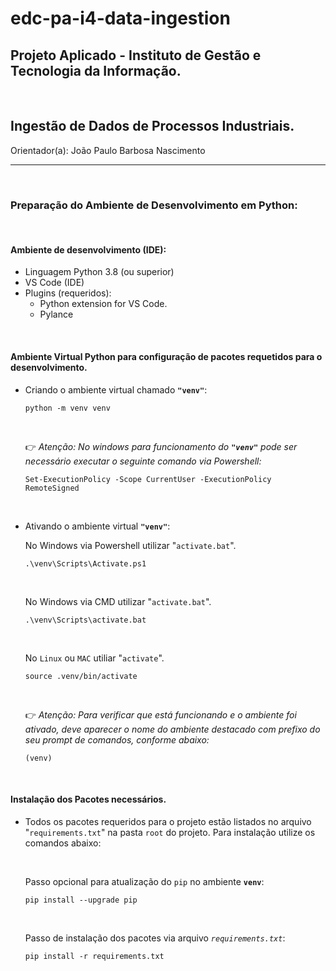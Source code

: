 # edc-pa-i4-data-ingestion

## Projeto Aplicado - Instituto de Gestão e Tecnologia da Informação.
<br>

## Ingestão de Dados de Processos Industriais.

Orientador(a): João Paulo Barbosa Nascimento

_____
<br>

### Preparação do Ambiente de Desenvolvimento em Python:
<br>

#### Ambiente de desenvolvimento (IDE):
- Linguagem Python 3.8 (ou superior)
- VS Code (IDE)
- Plugins (requeridos): 
   - Python extension for VS Code.
   - Pylance
<br>

#### Ambiente Virtual Python para configuração de pacotes requetidos para o desenvolvimento.
- Criando o ambiente virtual chamado **`"venv"`**:

    ```shell
    python -m venv venv
    ```
    <br>

    :point_right:  *Atenção: No windows para funcionamento do **`"venv"`** pode ser necessário executar o seguinte comando via Powershell:*
    <br>

    ```shell
    Set-ExecutionPolicy -Scope CurrentUser -ExecutionPolicy RemoteSigned
    ```
    <br>


- Ativando o ambiente virtual **`"venv"`**:

    No Windows via Powershell utilizar "`activate.bat`".

    ```shell
    .\venv\Scripts\Activate.ps1
    ```
    <br>

    No Windows via CMD utilizar "`activate.bat`".

    ```shell
    .\venv\Scripts\activate.bat
    ```
    <br>

    No `Linux` ou `MAC` utiliar "`activate`".

    ```shell
    source .venv/bin/activate
    ```
    <br>

    :point_right:  *Atenção: Para verificar que está funcionando e o ambiente foi ativado, deve aparecer o nome do ambiente destacado com prefixo do seu prompt de comandos, conforme abaixo:*
    <br>

    ```shell
    (venv)
    ```

<br>

#### Instalação dos Pacotes necessários.
- Todos os pacotes requeridos para o projeto estão listados no arquivo "`requirements.txt`" na pasta `root` do projeto. Para instalação utilize os comandos abaixo:

    <br>

    Passo opcional para atualização do `pip` no ambiente **`venv`**:

    ```shell
    pip install --upgrade pip
    ```
    <br>

    Passo de instalação dos pacotes via arquivo *`requirements.txt`*:

    ```shell
    pip install -r requirements.txt
    ```
    <br>